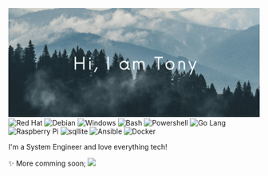 ![Header Image](https://github.com/acavella/acavella/blob/master/assets/header.png)
![Red Hat](https://img.shields.io/badge/-Red%20Hat-41454A?logo=redhat)
![Debian](https://img.shields.io/badge/-Debian-41454A?logo=debian)
![Windows](https://img.shields.io/badge/-Windows-41454A?logo=windows)
![Bash](https://img.shields.io/badge/-Bash-41454A?logo=gnubash)
![Powershell](https://img.shields.io/badge/-Powershell-41454A?logo=powershell)
![Go Lang](https://img.shields.io/badge/-Go-41454A?logo=go)
![Raspberry Pi](https://img.shields.io/badge/-Raspberry%20Pi-41454A?logo=raspberrypi)
![sqllite](https://img.shields.io/badge/-sqlite-41454A?logo=sqlite)
![Ansible](https://img.shields.io/badge/-Ansible-41454A?logo=ansible)
![Docker](https://img.shields.io/badge/-Docker-41454A?logo=Docker)

I'm a System Engineer and love everything tech!

✨ More comming soon;
<img src="https://cdn.jsdelivr.net/gh/devicons/devicon/icons/adonisjs/adonisjs-original.svg" />

<!--
**acavella/acavella** is a ✨ _special_ ✨ repository because its `README.md` (this file) appears on your GitHub profile.

Here are some ideas to get you started:

- 🔭 I’m currently working on ...
- 🌱 I’m currently learning ...
- 👯 I’m looking to collaborate on ...
- 🤔 I’m looking for help with ...
- 💬 Ask me about ...
- 📫 How to reach me: ...
- 😄 Pronouns: ...
- ⚡ Fun fact: ...
-->
